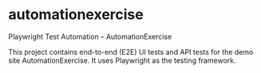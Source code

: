 # automationexercise
Playwright Test Automation – AutomationExercise

This project contains end-to-end (E2E) UI tests and API tests for the demo site AutomationExercise.
It uses Playwright as the testing framework.